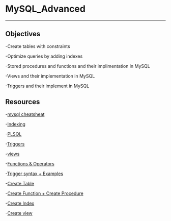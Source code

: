 # MySQL_Advanced
----------------

## Objectives

 
 -Create tables with constraints
 
 -Optimize queries by adding indexes
    
 -Stored procedures and functions and their implimentation in MySQL
 
 -Views and their implementation in MySQL
   
 -Triggers and their implement in MySQL

## Resources

 -[mysql cheatsheat](https://devhints.io/mysql)

 -[Indexing](https://www.liquidweb.com/kb/mysql-optimization-how-to-leverage-mysql-database-indexing/)

 -[PLSQL](https://www.w3resource.com/mysql/mysql-procedure.php)

 -[Triggers](https://www.w3resource.com/mysql/mysql-triggers.php)

 -[views](https://www.w3resource.com/mysql/mysql-views.php)

 -[Functions & Operators](https://dev.mysql.com/doc/refman/5.7/en/functions.html)

 -[Trigger syntax + Examples](https://dev.mysql.com/doc/refman/5.7/en/trigger-syntax.html)

 -[Create Table](https://dev.mysql.com/doc/refman/5.7/en/create-table.html)

 -[Create Function + Create Procedure](https://dev.mysql.com/doc/refman/5.7/en/create-procedure.html)

 -[Create Index](https://dev.mysql.com/doc/refman/5.7/en/create-index.html)
 
 -[Create view](https://dev.mysql.com/doc/refman/5.7/en/create-view.html)

